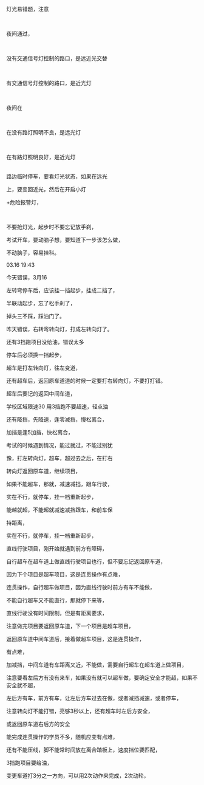 
灯光易错题，注意

<br>



夜间通过，



<br>


没有交通信号灯控制的路口，是远近光交替

<br>


有交通信号灯控制的路口，是近光灯


<br>

夜间在

<br>


在没有路灯照明不良，是远光灯


<br>


在有路灯照明良好，是近光灯


<br>
路边临时停车，要看灯光状态，如果在远光

上，要变回近光，然后在开启小灯

+危险报警灯，



<br>


不要抢灯光，起步时不要忘记放手刹，


考试开车，要动脑子想，要知道下一步该怎么做，

不动脑子，容易挂科。


03.16 19:43

今天错误，3月16

左转弯停车后，应该挂一挡起步，挂成二挡了，


半联动起步，忘了松手刹了，

掉头三不踩，踩油门了。

昨天错误，右转弯转向灯，打成左转向灯了。

还有3挡跑项目没给油，错误太多

停车后必须换一挡起步，

超车是打左转向灯，往左变道，


还有超车后，返回原车道道的时候一定要打右转向灯，不要打打错。


超车后要记的返回中间车道，


学校区域限速30 用3挡跑不要超速，轻点油

还有降挡，先降速，逢零减挡，慢松离合，

加挡是逢5加挡，快松离合，



考试的时候遇到情况，能过就过，不能过别犹

豫，打左转向灯，超车，超过去之后，在打右

转向灯返回原车道，继续项目，


如果不能超车，那就，减速减挡，跟车行驶，


实在不行，就停车，挂一档重新起步，

能越就超，不能超就减速减挡跟车，和前车保

持距离，


实在不行，就停车，挂一档重新起步，


直线行驶项目，刚开始就遇到前方有障碍，

自行超车在超车道上做直线行驶项目也行，但不要忘记返回原车道，


因为下个项目是超车项目，这是连贯操作有点难，


连贯操作，自行超车做项目，因为直线行驶时前方有车不能做，

不能自行超车又不能直行，那就停下来等，

直线行驶没有时间限制，但是有距离要求，


注意做完项目要返回原车道，下一个项目是超车项目，

返回原车道中间车道后，接着做超车项目，这是连贯操作，

有点难，


加减挡，中间车道有车距离又近，不能做，需要自行超车在超车道上做项目，


注意要看左后方有没有来车，如果没有就可以超车做，要确定安全才能超，如果不安全就不超，


左后方有车，前方有车，让左后方车过去在做，或者减挡减速，或者停车，


注意转向灯不能打错，亮够3秒以上，还有超车时左后方安全，

或返回原车道右后方的安全

能完成连贯操作的学员不多，随机应变有点难，



还有不能压线，脚不能常时间放在离合踏板上，速度挡位要匹配，


3挡跑项目要给油，


变更车道打3分之一方向，可以用2次动作来完成，2次动轮，




